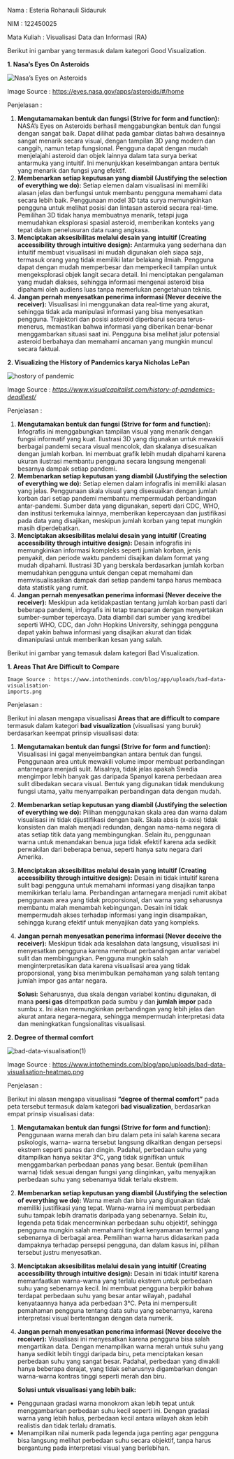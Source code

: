 ﻿Nama   : Esteria Rohanauli Sidauruk 

NIM   : 122450025 

Mata Kuliah  : Visualisasi Data dan Informasi (RA) 

Berikut ini gambar yang termasuk dalam kategori Good Visualization. 

**1.  Nasa’s Eyes On Asteroids** 

![Nasa’s Eyes on Asteroids](https://github.com/user-attachments/assets/19681c78-f068-4596-9f38-2c205bc3f356)

Image Source : https://eyes.nasa.gov/apps/asteroids/#/home

Penjelasan : 

1. **Mengutamamakan  bentuk  dan  fungsi  (Strive  for  form  and  function):** NASA’s Eyes on Asteroids berhasil menggabungkan bentuk dan fungsi dengan sangat baik. Dapat dilihat pada gambar diatas bahwa desainnya sangat menarik secara visual, dengan tampilan 3D yang modern dan canggih, namun tetap fungsional. Pengguna dapat dengan mudah menjelajahi asteroid dan objek lainnya dalam tata surya berkat antarmuka yang intuitif. Ini menunjukkan keseimbangan antara bentuk yang menarik dan fungsi yang efektif.
2. **Membenarkan setiap keputusan yang diambil (Justifying the selection of everything we  do):** Setiap elemen dalam visualisasi ini memiliki alasan jelas dan berfungsi untuk membantu pengguna  memahami  data  secara  lebih  baik.  Penggunaan  model  3D  tata  surya memungkinkan  pengguna  untuk  melihat  posisi dan  lintasan  asteroid  secara  real-time. Pemilihan  3D  tidak  hanya  membuatnya  menarik,  tetapi  juga  memudahkan  eksplorasi spasial asteroid, memberikan konteks yang tepat dalam penelusuran data ruang angkasa. 
3. **Menciptakan  aksesibilitas  melalui  desain  yang  intuitif  (Creating  accessibility through  intuitive  design):** Antarmuka yang sederhana dan intuitif membuat visualisasi ini mudah digunakan oleh siapa saja, termasuk orang yang tidak memiliki latar belakang ilmiah. Pengguna dapat dengan mudah memperbesar dan memperkecil tampilan untuk mengeksplorasi objek langit secara  detail.  Ini  menciptakan  pengalaman  yang  mudah  diakses,  sehingga  informasi mengenai asteroid bisa dipahami oleh audiens luas tanpa memerlukan pengetahuan teknis.
4. **Jangan  pernah  menyesatkan  penerima  informasi  (Never  deceive  the  receiver):** Visualisasi ini menggunakan data real-time yang akurat, sehingga tidak ada manipulasi informasi  yang  bisa  menyesatkan  pengguna. Trajektori  dan  posisi  asteroid  diperbarui secara  terus-menerus,  memastikan  bahwa  informasi  yang  diberikan  benar-benar menggambarkan situasi saat ini. Pengguna bisa melihat jalur potensial asteroid berbahaya dan memahami ancaman yang mungkin muncul secara faktual. 

**2.  Visualizing the History of Pandemics karya Nicholas LePan** 

![hostory of pandemic](https://github.com/user-attachments/assets/eee49e9d-7ee2-4332-bf60-32c7a6bf3d41)

Image Source : _https://www.visualcapitalist.com/history-of-pandemics-deadliest/_


Penjelasan : 

1. **Mengutamakan  bentuk  dan  fungsi  (Strive  for  form  and  function):** Infografis ini menggabungkan tampilan visual yang menarik dengan fungsi informatif yang kuat.  Ilustrasi  3D  yang  digunakan  untuk  mewakili  berbagai  pandemi  secara  visual mencolok, dan skalanya disesuaikan dengan jumlah korban. Ini membuat grafik lebih mudah dipahami karena ukuran ilustrasi membantu pengguna secara langsung mengenali besarnya dampak setiap pandemi. 
2. **Membenarkan setiap keputusan yang diambil (Justifying the selection of everything we  do):** Setiap elemen dalam infografis ini memiliki alasan yang jelas. Penggunaan skala visual yang disesuaikan dengan jumlah korban dari setiap pandemi membantu mempermudah perbandingan antar-pandemi. Sumber data yang digunakan, seperti dari CDC, WHO, dan institusi  terkemuka  lainnya,  memberikan  kepercayaan  dan  justifikasi  pada  data  yang disajikan, meskipun jumlah korban yang tepat mungkin masih diperdebatkan. 
3. **Menciptakan aksesibilitas melalui desain yang intuitif (Creating accessibility through intuitive  design):** Desain infografis ini memungkinkan informasi kompleks seperti jumlah korban, jenis penyakit, dan periode  waktu  pandemi disajikan dalam format  yang mudah dipahami. Ilustrasi  3D  yang  berskala  berdasarkan  jumlah  korban  memudahkan  pengguna  untuk dengan cepat memahami dan memvisualisasikan dampak dari setiap pandemi tanpa harus membaca data statistik yang rumit. 
4. **Jangan  pernah  menyesatkan  penerima  informasi  (Never  deceive  the  receiver):** Meskipun  ada  ketidakpastian  tentang  jumlah  korban  pasti  dari  beberapa  pandemi, infografis  ini  tetap  transparan  dengan  menyertakan  sumber-sumber  tepercaya.  Data diambil dari sumber yang kredibel seperti WHO, CDC, dan John Hopkins University, sehingga  pengguna  dapat  yakin  bahwa  informasi  yang  disajikan  akurat  dan  tidak dimanipulasi untuk memberikan kesan yang salah. 

Berikut ini gambar yang temasuk dalam kategori Bad Visualization. 

**1.  Areas That Are Difficult to Compare** 

```
Image Source : https://www.intotheminds.com/blog/app/uploads/bad-data-visualisation-
imports.png
```
Penjelasan :  

Berikut ini alasan mengapa visualisasi **Areas that are difficult to compare** termasuk dalam kategori **bad visualization** (visualisasi yang buruk) berdasarkan keempat prinsip visualisasi data: 

1. **Mengutamakan  bentuk  dan  fungsi  (Strive  for  form  and  function):** Visualisasi ini gagal menyeimbangkan antara bentuk dan fungsi. Penggunaan area untuk mewakili volume impor membuat perbandingan antarnegara menjadi sulit. Misalnya, tidak jelas apakah Swedia mengimpor lebih banyak gas daripada Spanyol karena perbedaan area sulit dibedakan secara visual. Bentuk yang digunakan tidak mendukung fungsi utama, yaitu menyampaikan perbandingan data dengan mudah. 
2. **Membenarkan setiap keputusan yang diambil (Justifying the selection of everything we  do):** Pilihan menggunakan skala area dan warna dalam visualisasi ini tidak dijustifikasi dengan baik. Skala absis (x-axis) tidak konsisten dan malah menjadi redundan, dengan nama-nama negara di atas setiap titik data yang membingungkan. Selain itu, penggunaan warna untuk menandakan benua juga tidak efektif karena ada sedikit perwakilan dari beberapa benua, seperti hanya satu negara dari Amerika. 
3. **Menciptakan aksesibilitas melalui desain yang intuitif (Creating accessibility through intuitive  design):** Desain ini tidak intuitif karena sulit bagi pengguna untuk memahami informasi yang disajikan tanpa memikirkan terlalu lama. Perbandingan antarnegara menjadi rumit akibat penggunaan area yang tidak proporsional, dan warna yang seharusnya membantu malah menambah kebingungan. Desain ini tidak mempermudah akses terhadap informasi yang ingin disampaikan, sehingga kurang efektif untuk menyajikan data yang kompleks. 
4. **Jangan  pernah  menyesatkan  penerima  informasi  (Never  deceive  the  receiver):** Meskipun tidak ada kesalahan data langsung, visualisasi ini menyesatkan pengguna karena membuat perbandingan antar variabel sulit dan membingungkan. Pengguna mungkin salah menginterpretasikan  data  karena  visualisasi  area  yang  tidak  proporsional,  yang  bisa menimbulkan pemahaman yang salah tentang jumlah impor gas antar negara. 

   **Solusi:** Seharusnya, dua skala dengan variabel kontinu digunakan, di mana **porsi gas** ditempatkan pada sumbu y dan **jumlah impor** pada sumbu x. Ini akan memungkinkan perbandingan yang lebih jelas dan akurat antara negara-negara, sehingga mempermudah interpretasi data dan meningkatkan fungsionalitas visualisasi. 

**2. Degree of thermal comfort**

![bad-data-visualisation(1)](https://github.com/user-attachments/assets/f3a7f654-71ce-470f-bd1b-fd6ca915f927)

Image Source : https://www.intotheminds.com/blog/app/uploads/bad-data-visualisation-heatmap.png

Penjelasan : 

Berikut ini alasan mengapa visualisasi **“degree of thermal comfort”** pada peta tersebut termasuk dalam kategori **bad visualization**, berdasarkan empat prinsip visualisasi data: 

1. **Mengutamakan  bentuk  dan  fungsi  (Strive  for  form  and  function):** Penggunaan warna merah dan biru dalam peta ini salah karena secara psikologis, warna- warna tersebut langsung dikaitkan dengan persepsi ekstrem seperti panas dan dingin. Padahal, perbedaan suhu yang ditampilkan hanya sekitar 3°C, yang tidak signifikan untuk menggambarkan  perbedaan  panas  yang  besar.  Bentuk  (pemilihan  warna)  tidak  sesuai dengan fungsi yang diinginkan, yaitu menyajikan perbedaan suhu yang sebenarnya tidak terlalu ekstrem. 
2. **Membenarkan setiap keputusan yang diambil (Justifying the selection of everything we  do):** Warna merah dan biru yang digunakan tidak memiliki justifikasi yang tepat. Warna-warna ini membuat perbedaan suhu tampak lebih dramatis daripada yang sebenarnya. Selain itu, legenda peta tidak mencerminkan perbedaan suhu objektif, sehingga pengguna mungkin salah memahami tingkat kenyamanan termal yang sebenarnya di berbagai area. Pemilihan warna harus didasarkan pada dampaknya terhadap persepsi pengguna, dan dalam kasus ini, pilihan tersebut justru menyesatkan. 
3. **Menciptakan aksesibilitas melalui desain yang intuitif (Creating accessibility through intuitive  design):** Desain ini tidak intuitif karena memanfaatkan warna-warna yang terlalu ekstrem untuk perbedaan suhu yang sebenarnya kecil. Ini membuat pengguna berpikir bahwa terdapat perbedaan suhu yang besar antar wilayah, padahal kenyataannya hanya ada perbedaan 3°C. Peta ini mempersulit pemahaman pengguna tentang data suhu yang sebenarnya, karena interpretasi visual bertentangan dengan data numerik. 
4. **Jangan  pernah  menyesatkan  penerima  informasi  (Never  deceive  the  receiver):** Visualisasi  ini  menyesatkan  karena  pengguna  bisa  salah  mengartikan  data.  Dengan menampilkan warna merah untuk suhu yang hanya sedikit lebih tinggi daripada biru, peta menciptakan kesan perbedaan suhu yang sangat besar. Padahal, perbedaan yang diwakili hanya beberapa derajat, yang tidak seharusnya digambarkan dengan warna-warna kontras tinggi seperti merah dan biru. 

   **Solusi untuk visualisasi yang lebih baik:** 

- Penggunaan gradasi warna monokrom akan lebih tepat untuk menggambarkan perbedaan suhu kecil seperti ini. Dengan gradasi warna yang lebih halus, perbedaan kecil antara wilayah akan lebih realistis dan tidak terlalu dramatis. 
- Menampilkan  nilai  numerik  pada  legenda  juga  penting  agar  pengguna  bisa  langsung melihat perbedaan suhu secara objektif, tanpa harus bergantung pada interpretasi visual yang berlebihan. 
